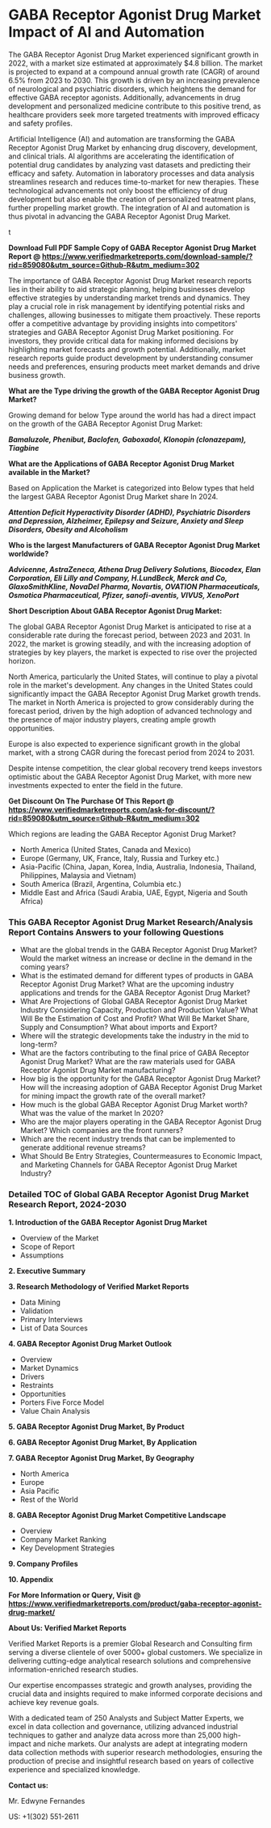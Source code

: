 <meta name="title" content="Global GABA Receptor Agonist Drug Market Impact of AI and Automation"><meta name="description" content="The GABA Receptor Agonist Drug Market experienced significant growth in 2022, with a market size estimated at approximately $4.8 billion. The market is projected to ex"><meta name="title" content="GABA Receptor Agonist Drug Market Size, Share, Scope, Trends, Growth, Opportunities, Analysis, Forecast"><h1>GABA Receptor Agonist Drug Market Impact of AI and Automation</h1><p>The GABA Receptor Agonist Drug Market experienced significant growth in 2022, with a market size estimated at approximately $4.8 billion. The market is projected to expand at a compound annual growth rate (CAGR) of around 6.5% from 2023 to 2030. This growth is driven by an increasing prevalence of neurological and psychiatric disorders, which heightens the demand for effective GABA receptor agonists. Additionally, advancements in drug development and personalized medicine contribute to this positive trend, as healthcare providers seek more targeted treatments with improved efficacy and safety profiles.</p><p>Artificial Intelligence (AI) and automation are transforming the GABA Receptor Agonist Drug Market by enhancing drug discovery, development, and clinical trials. AI algorithms are accelerating the identification of potential drug candidates by analyzing vast datasets and predicting their efficacy and safety. Automation in laboratory processes and data analysis streamlines research and reduces time-to-market for new therapies. These technological advancements not only boost the efficiency of drug development but also enable the creation of personalized treatment plans, further propelling market growth. The integration of AI and automation is thus pivotal in advancing the GABA Receptor Agonist Drug Market.</p>t</p><p id="" class=""><strong>Download Full PDF Sample Copy of GABA Receptor Agonist Drug Market Report @ <a href="https://www.verifiedmarketreports.com/download-sample/?rid=859080&utm_source=Github-R&utm_medium=302" target="_blank">https://www.verifiedmarketreports.com/download-sample/?rid=859080&utm_source=Github-R&utm_medium=302</a></strong></p><p>The importance of&nbsp;GABA Receptor Agonist Drug Market research reports lies in their ability to aid strategic planning, helping businesses develop effective strategies by understanding market trends and dynamics. They play a crucial role in risk management by identifying potential risks and challenges, allowing businesses to mitigate them proactively. These reports offer a competitive advantage by providing insights into competitors' strategies and GABA Receptor Agonist Drug Market positioning. For investors, they provide critical data for making informed decisions by highlighting market forecasts and growth potential. Additionally, market research reports guide product development by understanding consumer needs and preferences, ensuring products meet market demands and drive business growth.</p><p><strong>What are the&nbsp;Type driving the growth of the GABA Receptor Agonist Drug Market?</strong></p><p id="" class="">Growing demand for below Type around the world has had a direct impact on the growth of the GABA Receptor Agonist Drug Market:</p><em><strong>Bamaluzole, Phenibut, Baclofen, Gaboxadol, Klonopin (clonazepam), Tiagbine</strong></em></p><strong>What are the&nbsp;Applications&nbsp;of GABA Receptor Agonist Drug Market available in the Market?</strong></p><p id="" class="">Based on Application the Market is categorized into Below types that held the largest GABA Receptor Agonist Drug Market share In 2024.</p><em><strong>Attention Deficit Hyperactivity Disorder (ADHD), Psychiatric Disorders and Depression, Alzheimer, Epilepsy and Seizure, Anxiety and Sleep Disorders, Obesity and Alcoholism</strong></em></p><strong>Who is the largest Manufacturers of GABA Receptor Agonist Drug Market worldwide?</strong></p><p><em><strong>Advicenne, AstraZeneca, Athena Drug Delivery Solutions, Biocodex, Elan Corporation, Eli Lilly and Company, H.LundBeck, Merck and Co, GlaxoSmithKline, NovaDel Pharma, Novartis, OVATION Pharmaceuticals, Osmotica Pharmaceutical, Pfizer, sanofi-aventis, VIVUS, XenoPort</strong></em></p><p id="" class=""><strong>Short Description About GABA Receptor Agonist Drug Market:</strong></p><p>The global GABA Receptor Agonist Drug Market is anticipated to rise at a considerable rate during the forecast period, between 2023 and 2031. In 2022, the market is growing steadily, and with the increasing adoption of strategies by key players, the market is expected to rise over the projected horizon.</p><p>North America, particularly the United States, will continue to play a pivotal role in the market's development. Any changes in the United States could significantly impact the GABA Receptor Agonist Drug Market growth trends. The market in North America is projected to grow considerably during the forecast period, driven by the high adoption of advanced technology and the presence of major industry players, creating ample growth opportunities.</p><p>Europe is also expected to experience significant growth in the global market, with a strong CAGR during the forecast period from 2024 to 2031.</p><p>Despite intense competition, the clear global recovery trend keeps investors optimistic about the GABA Receptor Agonist Drug Market, with more new investments expected to enter the field in the future.</p><p id="" class=""><strong>Get Discount On The Purchase Of This Report @ <a href="https://www.verifiedmarketreports.com/ask-for-discount/?rid=859080&utm_source=Github-R&utm_medium=302" target="_blank">https://www.verifiedmarketreports.com/ask-for-discount/?rid=859080&utm_source=Github-R&utm_medium=302</a></strong></p>Which regions are leading the GABA Receptor Agonist Drug Market?</p><ul><li>North America (United States, Canada and Mexico)</li><li>Europe (Germany, UK, France, Italy, Russia and Turkey etc.)</li><li>Asia-Pacific (China, Japan, Korea, India, Australia, Indonesia, Thailand, Philippines, Malaysia and Vietnam)</li><li>South America (Brazil, Argentina, Columbia etc.)</li><li>Middle East and Africa (Saudi Arabia, UAE, Egypt, Nigeria and South Africa)</li></ul><h3 id="" class="">This GABA Receptor Agonist Drug Market Research/Analysis Report Contains Answers to your following Questions</h3><ul><li>What are the global trends in the GABA Receptor Agonist Drug Market? Would the market witness an increase or decline in the demand in the coming years?</li><li>What is the estimated demand for different types of products in GABA Receptor Agonist Drug Market? What are the upcoming industry applications and trends for the GABA Receptor Agonist Drug Market?</li><li>What Are Projections of Global GABA Receptor Agonist Drug Market Industry Considering Capacity, Production and Production Value? What Will Be the Estimation of Cost and Profit? What Will Be Market Share, Supply and Consumption? What about imports and Export?</li><li>Where will the strategic developments take the industry in the mid to long-term?</li><li>What are the factors contributing to the final price of GABA Receptor Agonist Drug Market? What are the raw materials used for GABA Receptor Agonist Drug Market manufacturing?</li><li>How big is the opportunity for the GABA Receptor Agonist Drug Market? How will the increasing adoption of GABA Receptor Agonist Drug Market for mining impact the growth rate of the overall market?</li><li>How much is the global GABA Receptor Agonist Drug Market worth? What was the value of the market In 2020?</li><li>Who are the major players operating in the GABA Receptor Agonist Drug Market? Which companies are the front runners?</li><li>Which are the recent industry trends that can be implemented to generate additional revenue streams?</li><li>What Should Be Entry Strategies, Countermeasures to Economic Impact, and Marketing Channels for GABA Receptor Agonist Drug Market Industry?</li></ul><h3 id="" class="">Detailed TOC of Global GABA Receptor Agonist Drug Market Research Report, 2024-2030</h3><p id="" class=""><strong>1. Introduction of the GABA Receptor Agonist Drug Market</strong></p><ul><li>Overview of the Market</li><li>Scope of Report</li><li>Assumptions</li></ul><p id="" class=""><strong>2. Executive Summary</strong></p><p id="" class=""><strong>3. Research Methodology of Verified Market Reports</strong></p><ul><li>Data Mining</li><li>Validation</li><li>Primary Interviews</li><li>List of Data Sources</li></ul><p id="" class=""><strong>4. GABA Receptor Agonist Drug Market Outlook</strong></p><ul><li>Overview</li><li>Market Dynamics</li><li>Drivers</li><li>Restraints</li><li>Opportunities</li><li>Porters Five Force Model</li><li>Value Chain Analysis</li></ul><p id="" class=""><strong>5. GABA Receptor Agonist Drug Market, By Product</strong></p><p id="" class=""><strong>6. GABA Receptor Agonist Drug Market, By Application</strong></p><p id="" class=""><strong>7. GABA Receptor Agonist Drug Market, By Geography</strong></p><ul><li>North America</li><li>Europe</li><li>Asia Pacific</li><li>Rest of the World</li></ul><p id="" class=""><strong>8. GABA Receptor Agonist Drug Market Competitive Landscape</strong></p><ul><li>Overview</li><li>Company Market Ranking</li><li>Key Development Strategies</li></ul><p id="" class=""><strong>9. Company Profiles</strong></p><p id="" class=""><strong>10. Appendix</strong></p><p id="" class=""><strong>For More Information or Query, Visit @ <a href="https://www.verifiedmarketreports.com/product/gaba-receptor-agonist-drug-market/" target="_blank">https://www.verifiedmarketreports.com/product/gaba-receptor-agonist-drug-market/</a></strong></p><p id="" class=""><strong>About Us: Verified Market Reports</strong></p><p id="" class="">Verified Market Reports is a premier Global Research and Consulting firm serving a diverse clientele of over 5000+ global customers. We specialize in delivering cutting-edge analytical research solutions and comprehensive information-enriched research studies.</p><p id="" class="">Our expertise encompasses strategic and growth analyses, providing the crucial data and insights required to make informed corporate decisions and achieve key revenue goals.</p><p id="" class="">With a dedicated team of 250 Analysts and Subject Matter Experts, we excel in data collection and governance, utilizing advanced industrial techniques to gather and analyze data across more than 25,000 high-impact and niche markets. Our analysts are adept at integrating modern data collection methods with superior research methodologies, ensuring the production of precise and insightful research based on years of collective experience and specialized knowledge.</p><p id="" class=""><strong>Contact us:</strong></p><p id="" class="">Mr. Edwyne Fernandes</p><p id="" class="">US: +1(302) 551-2611</p>